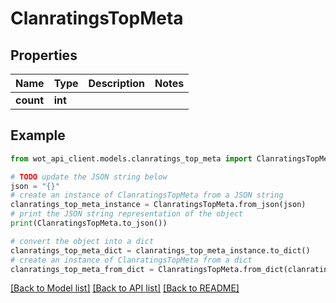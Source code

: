 # ClanratingsTopMeta


## Properties

Name | Type | Description | Notes
------------ | ------------- | ------------- | -------------
**count** | **int** |  | 

## Example

```python
from wot_api_client.models.clanratings_top_meta import ClanratingsTopMeta

# TODO update the JSON string below
json = "{}"
# create an instance of ClanratingsTopMeta from a JSON string
clanratings_top_meta_instance = ClanratingsTopMeta.from_json(json)
# print the JSON string representation of the object
print(ClanratingsTopMeta.to_json())

# convert the object into a dict
clanratings_top_meta_dict = clanratings_top_meta_instance.to_dict()
# create an instance of ClanratingsTopMeta from a dict
clanratings_top_meta_from_dict = ClanratingsTopMeta.from_dict(clanratings_top_meta_dict)
```
[[Back to Model list]](../README.md#documentation-for-models) [[Back to API list]](../README.md#documentation-for-api-endpoints) [[Back to README]](../README.md)


